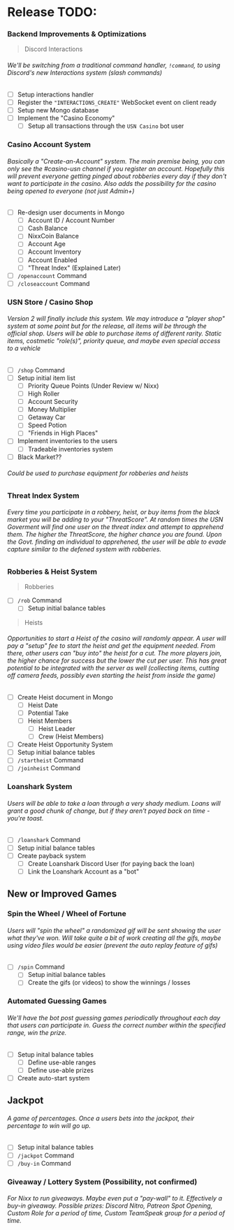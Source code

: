 # Release TODO:

### Backend Improvements & Optimizations
> Discord Interactions
###### We'll be switching from a traditional command handler, `!command`, to using Discord's new Interactions system (slash commands)
- [ ] Setup interactions handler
- [ ] Register the `"INTERACTIONS_CREATE"` WebSocket event on client ready
- [ ] Setup new Mongo database
- [ ] Implement the "Casino Economy"
  - [ ] Setup all transactions through the `USN Casino` bot user

### Casino Account System
###### Basically a "Create-an-Account" system. The main premise being, you can only see the #casino-usn channel if you register an account. Hopefully this will prevent everyone getting pinged about robberies every day if they don't want to participate in the casino. Also adds the possibility for the casino being opened to everyone (not just Admin+)
- [ ] Re-design user documents in Mongo
  - [ ] Account ID / Account Number
  - [ ] Cash Balance
  - [ ] NixxCoin Balance
  - [ ] Account Age
  - [ ] Account Inventory
  - [ ] Account Enabled
  - [ ] "Threat Index" (Explained Later)
- [ ] `/openaccount` Command
- [ ] `/closeaccount` Command

### USN Store / Casino Shop
###### Version 2 will finally include this system. We may introduce a "player shop" system at some point but for the release, all items will be through the official shop. Users will be able to purchase items of different rarity. Static items, costmetic "role(s)", priority queue, and maybe even special access to a vehicle
- [ ] `/shop` Command
- [ ] Setup initial item list
  - [ ] Priority Queue Points (Under Review w/ Nixx)
  - [ ] High Roller
  - [ ] Account Security
  - [ ] Money Multiplier
  - [ ] Getaway Car
  - [ ] Speed Potion
  - [ ] "Friends in High Places"
- [ ] Implement inventories to the users
  - [ ] Tradeable inventories system

- [ ] Black Market??
###### Could be used to purchase equipment for robberies and heists

### Threat Index System
###### Every time you participate in a robbery, heist, or buy items from the black market you will be adding to your "ThreatScore". At random times the USN Goverment will find one user on the threat index and attempt to apprehend them. The higher the ThreatScore, the higher chance you are found. Upon the Govt. finding an individual to apprehened, the user will be able to evade capture similar to the defened system with robberies.

### Robberies & Heist System
> Robberies
- [ ] `/rob` Command
  - [ ] Setup initial balance tables

> Heists
###### Opportunities to start a Heist of the casino will randomly appear. A user will pay a "setup" fee to start the heist and get the equipment needed. From there, other users can "buy into" the heist for a cut. The more players join, the higher chance for success but the lower the cut per user. This has great potential to be integrated with the server as well (collecting items, cutting off camera feeds, possibly even starting the heist from inside the game)
  - [ ] Create Heist document in Mongo
    - [ ] Heist Date
    - [ ] Potential Take
    - [ ] Heist Members
        - [ ] Heist Leader
        - [ ] Crew (Heist Members)
  - [ ] Create Heist Opportunity System
  - [ ] Setup initial balance tables
  - [ ] `/startheist` Command
  - [ ] `/joinheist` Command
  
### Loanshark System
###### Users will be able to take a loan through a very shady medium. Loans will grant a good chunk of change, but if they aren't payed back on time - you're toast.  
- [ ] `/loanshark` Command
- [ ] Setup initial balance tables
- [ ] Create payback system
  - [ ] Create Loanshark Discord User (for paying back the loan)
  - [ ] Link the Loanshark Account as a "bot"

## New or Improved Games
### Spin the Wheel / Wheel of Fortune
###### Users will "spin the wheel" a randomized gif will be sent showing the user what they've won. Will take quite a bit of work creating all the gifs, maybe using video files would be easier (prevent the auto replay feature of gifs)
- [ ] `/spin` Command
  - [ ] Setup initial balance tables
  - [ ] Create the gifs (or videos) to show the winnings / losses
  
### Automated Guessing Games
###### We'll have the bot post guessing games periodically throughout each day that users can participate in. Guess the correct number within the specified range, win the prize.
- [ ] Setup inital balance tables
  - [ ] Define use-able ranges
  - [ ] Define use-able prizes
- [ ] Create auto-start system

## Jackpot
###### A game of percentages. Once a users bets into the jackpot, their percentage to win will go up.
- [ ] Setup inital balance tables
- [ ] `/jackpot` Command
- [ ] `/buy-in` Command

### Giveaway / Lottery System (Possibility, not confirmed)
###### For Nixx to run giveaways. Maybe even put a "pay-wall" to it. Effectively a buy-in giveaway. Possible prizes: Discord Nitro, Patreon Spot Opening, Custom Role for a period of time, Custom TeamSpeak group for a period of time.
